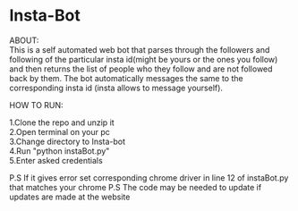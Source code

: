 # Insta-Bot

ABOUT:  
This is a self automated web bot that parses through the followers and following of the particular insta id(might be yours or the ones you follow) and then returns the list of people who they follow and are not followed back by them. The bot automatically messages the same to the corresponding insta id (insta allows to message yourself).

HOW TO RUN:

1.Clone the repo and unzip it  
2.Open terminal on your pc  
3.Change directory to Insta-bot  
4.Run "python instaBot.py"  
5.Enter asked credentials  

P.S If it gives error set corresponding chrome driver in line 12 of instaBot.py that matches your chrome
P.S The code may be needed to update if updates are made at the website
